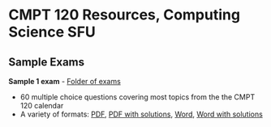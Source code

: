# CMPT 120 Resources, Computing Science SFU

## Sample Exams

**Sample 1 exam** - [Folder of exams](exams/sample1)
- 60 multiple choice questions covering most topics from the the CMPT 120
  calendar
- A variety of formats: [PDF](exams/sample1/120_MCQ_final_sample_1.pdf), [PDF with solutions](exams/sample1/120_MCQ_final_sample_1_sol.pdf), [Word](exams/sample1/120_MCQ_final_sample_1.docx), [Word with solutions](exams/sample1/120_MCQ_final_sample_1_sol.docx)
